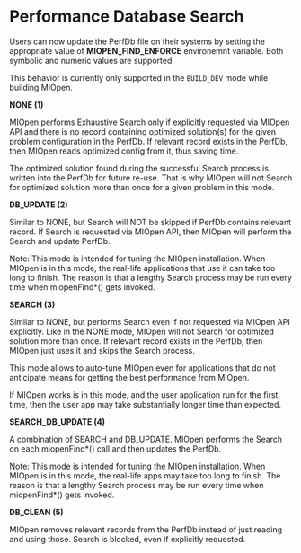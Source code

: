 Performance Database Search
===========================

Users can now update the PerfDb file on their systems by setting the appropriate value of **MIOPEN_FIND_ENFORCE** environemnt variable. Both symbolic and numeric values are supported.

This behavior is currently only supported in the `BUILD_DEV` mode while building MIOpen.

**NONE (1)**

MIOpen performs Exhaustive Search only if explicitly requested via MIOpen API and there is no record containing optimized solution(s) for the given problem configuration in the PerfDb. If relevant record exists in the PerfDb, then MIOpen reads optimized config from it, thus saving time.

The optimized solution found during the successful Search process is written into the PerfDb for future re-use. That is why MIOpen will not Search for optimized solution more than once for a given problem in this mode.

**DB_UPDATE (2)**

Similar to NONE, but Search will NOT be skipped if PerfDb contains relevant record. If Search is requested via MIOpen API, then MIOpen will perform the Search and update PerfDb.

Note: This mode is intended for tuning the MIOpen installation. When MIOpen is in this mode, the real-life applications that use it can take too long to finish. The reason is that a lengthy Search process may be run every time when miopenFind*() gets invoked.

**SEARCH (3)**

Similar to NONE, but performs Search even if not requested via MIOpen API explicitly. Like in the NONE mode, MIOpen will not Search for optimized solution more than once. If relevant record exists in the PerfDb, then MIOpen just uses it and skips the Search process.

This mode allows to auto-tune MIOpen even for applications that do not anticipate means for getting the best performance from MIOpen.

If MIOpen works is in this mode, and the user application run for the first time, then the user app may take substantially longer time than expected.

**SEARCH_DB_UPDATE (4)**

A combination of SEARCH and DB_UPDATE. MIOpen performs the Search on each miopenFind*() call and then updates the PerfDb.

Note: This mode is intended for tuning the MIOpen installation. When MIOpen is in this mode, the real-life apps may take too long to finish. The reason is that a lengthy Search process may be run every time when miopenFind*() gets invoked.

**DB_CLEAN (5)**

MIOpen removes relevant records from the PerfDb instead of just reading and using those. Search is blocked, even if explicitly requested.
